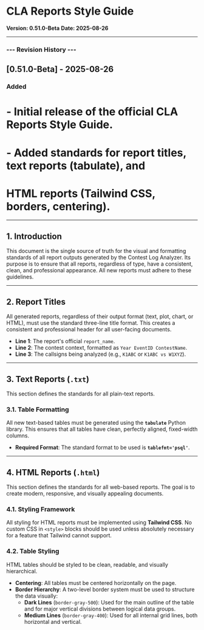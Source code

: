 # CLA Reports Style Guide

**Version: 0.51.0-Beta**
**Date: 2025-08-26**

---
### --- Revision History ---
## [0.51.0-Beta] - 2025-08-26
### Added
# - Initial release of the official CLA Reports Style Guide.
# - Added standards for report titles, text reports (tabulate), and
#   HTML reports (Tailwind CSS, borders, centering).
---

## 1. Introduction
This document is the single source of truth for the visual and formatting standards of all report outputs generated by the Contest Log Analyzer. Its purpose is to ensure that all reports, regardless of type, have a consistent, clean, and professional appearance. All new reports must adhere to these guidelines.

---
## 2. Report Titles
All generated reports, regardless of their output format (text, plot, chart, or HTML), must use the standard three-line title format. This creates a consistent and professional header for all user-facing documents.

* **Line 1**: The report's official `report_name`.
* **Line 2**: The contest context, formatted as `Year EventID ContestName`.
* **Line 3**: The callsigns being analyzed (e.g., `K1ABC` or `K1ABC vs W1XYZ`).

---
## 3. Text Reports (`.txt`)
This section defines the standards for all plain-text reports.

### 3.1. Table Formatting
All new text-based tables must be generated using the **`tabulate`** Python library. This ensures that all tables have clean, perfectly aligned, fixed-width columns.
* **Required Format**: The standard format to be used is **`tablefmt='psql'`**.

---
## 4. HTML Reports (`.html`)
This section defines the standards for all web-based reports. The goal is to create modern, responsive, and visually appealing documents.

### 4.1. Styling Framework
All styling for HTML reports must be implemented using **Tailwind CSS**. No custom CSS in `<style>` blocks should be used unless absolutely necessary for a feature that Tailwind cannot support.

### 4.2. Table Styling
HTML tables should be styled to be clean, readable, and visually hierarchical.
* **Centering**: All tables must be centered horizontally on the page.
* **Border Hierarchy**: A two-level border system must be used to structure the data visually:
    * **Dark Lines** (`border-gray-500`): Used for the main outline of the table and for major vertical divisions between logical data groups.
    * **Medium Lines** (`border-gray-400`): Used for all internal grid lines, both horizontal and vertical.
